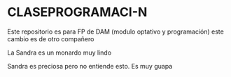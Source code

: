 # CLASEPROGRAMACI-N

Este repositorio es para FP de DAM (modulo optativo y programación)
este cambio es de otro compañero

La Sandra es un monardo muy lindo

Sandra es preciosa pero no entiende esto. Es muy guapa

